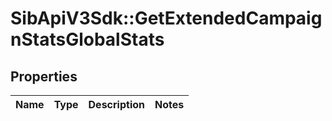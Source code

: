 # SibApiV3Sdk::GetExtendedCampaignStatsGlobalStats

## Properties
Name | Type | Description | Notes
------------ | ------------- | ------------- | -------------


